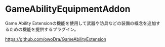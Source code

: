 # GameAbilityEquipmentAddon
 Game Ability Extensionの機能を使用して武器や防具などの装備の概念を追加するための機能を提供するプラグイン。

https://github.com/owoDra/GameAbilityExtension
